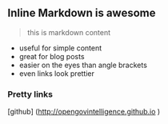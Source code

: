 
## Inline Markdown is awesome
> this is markdown content
*  useful for simple content
*  great for blog posts
*  easier on the eyes than angle brackets
*  even links look prettier
### Pretty links
[github] (http://opengovintelligence.github.io )
